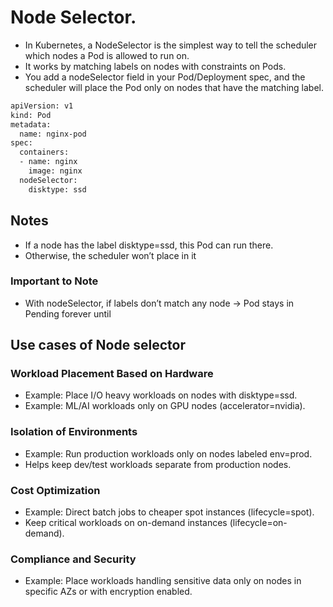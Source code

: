 # Node Selector.
- In Kubernetes, a NodeSelector is the simplest way to tell the scheduler which nodes a Pod is allowed to run on.
- It works by matching labels on nodes with constraints on Pods.
- You add a nodeSelector field in your Pod/Deployment spec, and the scheduler will place the Pod only on nodes that have the matching label.

```bash
apiVersion: v1
kind: Pod
metadata:
  name: nginx-pod
spec:
  containers:
  - name: nginx
    image: nginx
  nodeSelector:
    disktype: ssd
```
## Notes
- If a node has the label disktype=ssd, this Pod can run there.
- Otherwise, the scheduler won’t place in it

### Important to Note 
- With nodeSelector, if labels don’t match any node → Pod stays in Pending forever until

## Use cases of Node selector

### Workload Placement Based on Hardware
- Example: Place I/O heavy workloads on nodes with disktype=ssd.
- Example: ML/AI workloads only on GPU nodes (accelerator=nvidia).

### Isolation of Environments
- Example: Run production workloads only on nodes labeled env=prod.
- Helps keep dev/test workloads separate from production nodes.

### Cost Optimization
- Example: Direct batch jobs to cheaper spot instances (lifecycle=spot).
- Keep critical workloads on on-demand instances (lifecycle=on-demand).

### Compliance and Security
- Example: Place workloads handling sensitive data only on nodes in specific AZs or with encryption enabled.


